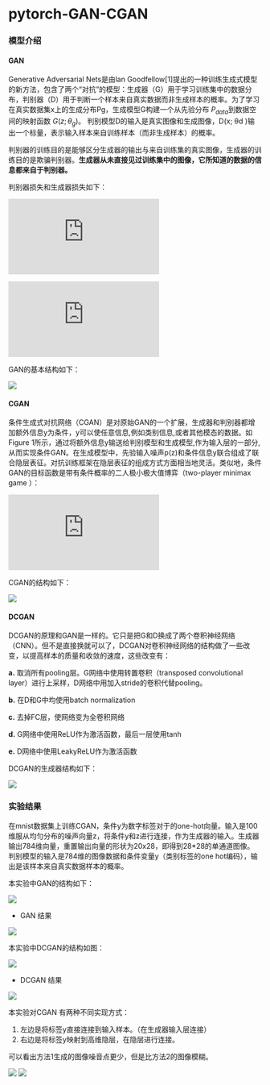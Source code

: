 # pytorch-GAN-CGAN
### 模型介绍

#### GAN

 Generative Adversarial Nets是由lan Goodfellow[1]提出的一种训练生成式模型的新方法，包含了两个“对抗”的模型：生成器（G）用于学习训练集中的数据分布，判别器（D）用于判断一个样本来自真实数据而非生成样本的概率。为了学习在真实数据集x上的生成分布Pg，生成模型G构建一个从先验分布 $P_{data}$到数据空间的映射函数 $G(z; θ_g )$。 判别模型D的输入是真实图像和生成图像，D(x; θd )输出一个标量，表示输入样本来自训练样本（而非生成样本）的概率。 

判别器的训练目的是能够区分生成器的输出与来自训练集的真实图像，生成器的训练目的是欺骗判别器。**生成器从未直接见过训练集中的图像，它所知道的数据的信息都来自于判别器。**

判别器损失和生成器损失如下：

![J ^ { ( D ) } \left( \boldsymbol { \theta } ^ { ( D ) } , \boldsymbol { \theta } ^ { ( G ) } \right) = - \frac { 1 } { 2 } \mathbb { E } _ { \boldsymbol { x } \sim p _ { \text { data } } } \log D ( \boldsymbol { x } ) - \frac { 1 } { 2 } \mathbb { E } _ { \boldsymbol { z } } \log ( 1 - D ( G ( z ) ) )](http://latex.codecogs.com/gif.latex?J%20%5E%20%7B%20%28%20D%20%29%20%7D%20%5Cleft%28%20%5Cboldsymbol%20%7B%20%5Ctheta%20%7D%20%5E%20%7B%20%28%20D%20%29%20%7D%20%2C%20%5Cboldsymbol%20%7B%20%5Ctheta%20%7D%20%5E%20%7B%20%28%20G%20%29%20%7D%20%5Cright%29%20%3D%20-%20%5Cfrac%20%7B%201%20%7D%20%7B%202%20%7D%20%5Cmathbb%20%7B%20E%20%7D%20_%20%7B%20%5Cboldsymbol%20%7B%20x%20%7D%20%5Csim%20p%20_%20%7B%20%5Ctext%20%7B%20data%20%7D%20%7D%20%7D%20%5Clog%20D%20%28%20%5Cboldsymbol%20%7B%20x%20%7D%20%29%20-%20%5Cfrac%20%7B%201%20%7D%20%7B%202%20%7D%20%5Cmathbb%20%7B%20E%20%7D%20_%20%7B%20%5Cboldsymbol%20%7B%20z%20%7D%20%7D%20%5Clog%20%28%201%20-%20D%20%28%20G%20%28%20z%20%29%20%29%20%29)

![J ^ { ( G ) } = - \frac { 1 } { 2 } \mathbb { E } _ { z } \log D ( G ( \boldsymbol { z } ) )](http://latex.codecogs.com/gif.latex?J%20%5E%20%7B%20%28%20G%20%29%20%7D%20%3D%20-%20%5Cfrac%20%7B%201%20%7D%20%7B%202%20%7D%20%5Cmathbb%20%7B%20E%20%7D%20_%20%7B%20z%20%7D%20%5Clog%20D%20%28%20G%20%28%20%5Cboldsymbol%20%7B%20z%20%7D%20%29%20%29)

GAN的基本结构如下：

![](./imgs/Snip20181018_4.png)



#### CGAN

条件生成式对抗网络（CGAN）是对原始GAN的一个扩展，生成器和判别器都增加额外信息y为条件，y可以使任意信息,例如类别信息,或者其他模态的数据。如Figure 1所示，通过将额外信息y输送给判别模型和生成模型,作为输入层的一部分,从而实现条件GAN。在生成模型中，先验输入噪声p(z)和条件信息y联合组成了联合隐层表征。对抗训练框架在隐层表征的组成方式方面相当地灵活。类似地，条件GAN的目标函数是带有条件概率的二人极小极大值博弈（two-player minimax game ）：

![\min _ { G } \max _ { D } V ( D , G ) = \mathbb { E } _ { \boldsymbol { x } \sim p _ { \text { data } } ( \boldsymbol { x } ) } [ \log D ( \boldsymbol { x } | \boldsymbol { y } ) ] + \mathbb { E } _ { \boldsymbol { z } \sim p _ { \boldsymbol { z } } ( \boldsymbol { z } ) } [ \log ( 1 - D ( G ( \boldsymbol { z } | \boldsymbol { y } ) ) ) ]](http://latex.codecogs.com/gif.latex?%5Cmin%20_%20%7B%20G%20%7D%20%5Cmax%20_%20%7B%20D%20%7D%20V%20%28%20D%20%2C%20G%20%29%20%3D%20%5Cmathbb%20%7B%20E%20%7D%20_%20%7B%20%5Cboldsymbol%20%7B%20x%20%7D%20%5Csim%20p%20_%20%7B%20%5Ctext%20%7B%20data%20%7D%20%7D%20%28%20%5Cboldsymbol%20%7B%20x%20%7D%20%29%20%7D%20%5B%20%5Clog%20D%20%28%20%5Cboldsymbol%20%7B%20x%20%7D%20%7C%20%5Cboldsymbol%20%7B%20y%20%7D%20%29%20%5D%20+%20%5Cmathbb%20%7B%20E%20%7D%20_%20%7B%20%5Cboldsymbol%20%7B%20z%20%7D%20%5Csim%20p%20_%20%7B%20%5Cboldsymbol%20%7B%20z%20%7D%20%7D%20%28%20%5Cboldsymbol%20%7B%20z%20%7D%20%29%20%7D%20%5B%20%5Clog%20%28%201%20-%20D%20%28%20G%20%28%20%5Cboldsymbol%20%7B%20z%20%7D%20%7C%20%5Cboldsymbol%20%7B%20y%20%7D%20%29%20%29%20%29%20%5D)

CGAN的结构如下：

![](./imgs/1.png)



#### DCGAN

DCGAN的原理和GAN是一样的。它只是把G和D换成了两个卷积神经网络（CNN）。但不是直接换就可以了，DCGAN对卷积神经网络的结构做了一些改变，以提高样本的质量和收敛的速度，这些改变有：

**a.** 取消所有pooling层。G网络中使用转置卷积（transposed convolutional layer）进行上采样，D网络中用加入stride的卷积代替pooling。

**b.** 在D和G中均使用batch normalization

**c.** 去掉FC层，使网络变为全卷积网络

**d.** G网络中使用ReLU作为激活函数，最后一层使用tanh

**e.** D网络中使用LeakyReLU作为激活函数



DCGAN的生成器结构如下：

![](./imgs/587c7423c43e4.jpg)

### 实验结果

在mnist数据集上训练CGAN，条件y为数字标签对于的one-hot向量。输入是100维服从均匀分布的噪声向量z，将条件y和z进行连接，作为生成器的输入。生成器输出784维向量，重置输出向量的形状为20x28，即得到28*28的单通道图像。 
判别模型的输入是784维的图像数据和条件变量y（类别标签的one hot编码），输出是该样本来自真实数据样本的概率。 

本实验中GAN的结构如下：

![](./imgs/pytorch_GAN.png)

- GAN 结果

![](./results/gan_mnist_res.gif )



本实验中DCGAN的结构如图：

![](./imgs/pytorch_DCGAN.png)



- 
  DCGAN 结果


![](./dcgan_results/dcgan_result.gif )



本实验对CGAN 有两种不同实现方式：

1. 左边是将标签y直接连接到输入样本。（在生成器输入层连接）
2. 右边是将标签y映射到高维隐层，在隐层进行连接。

可以看出方法1生成的图像噪音点更少，但是比方法2的图像模糊。

![](./cgan_results/cgan.gif)     ![](./cgan_new_results/cgan_new.gif)

